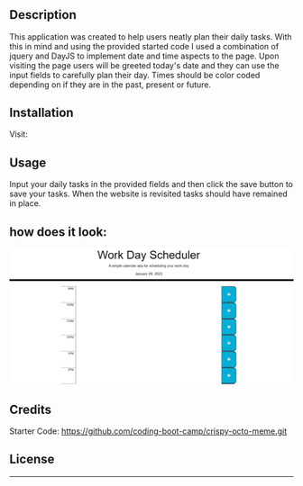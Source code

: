 # <Daily Planner>

## Description

This application was created to help users neatly plan their daily tasks. With this in mind and using the provided started code I used a combination of jquery and DayJS to implement date and time aspects to the page. Upon visiting the page users will be greeted today's date and they can use the input fields to carefully plan their day. Times should be color coded depending on if they are in the past, present or future.

## Installation

Visit: 

## Usage

Input your daily tasks in the provided fields and then click the save button to save your tasks. When the website is revisited tasks should have remained in place.

## how does it look:
![image](Assets/prev.PNG)

## Credits

Starter Code: https://github.com/coding-boot-camp/crispy-octo-meme.git

## License



---